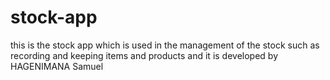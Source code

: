 # stock-app
this is the stock app which is used in the management of the stock such as recording and keeping items and products and it is developed by HAGENIMANA Samuel
